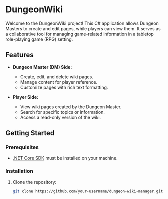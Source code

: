 # DungeonWiki

Welcome to the DungeonWiki project! This C# application allows Dungeon Masters to create and edit pages, while players can view them. It serves as a collaborative tool for managing game-related information in a tabletop role-playing game (RPG) setting.

## Features

- **Dungeon Master (DM) Side:**
  - Create, edit, and delete wiki pages.
  - Manage content for player reference.
  - Customize pages with rich text formatting.

- **Player Side:**
  - View wiki pages created by the Dungeon Master.
  - Search for specific topics or information.
  - Access a read-only version of the wiki.

## Getting Started

### Prerequisites

- [.NET Core SDK](https://dotnet.microsoft.com/download) must be installed on your machine.

### Installation

1. Clone the repository:

   ```bash
   git clone https://github.com/your-username/dungeon-wiki-manager.git
